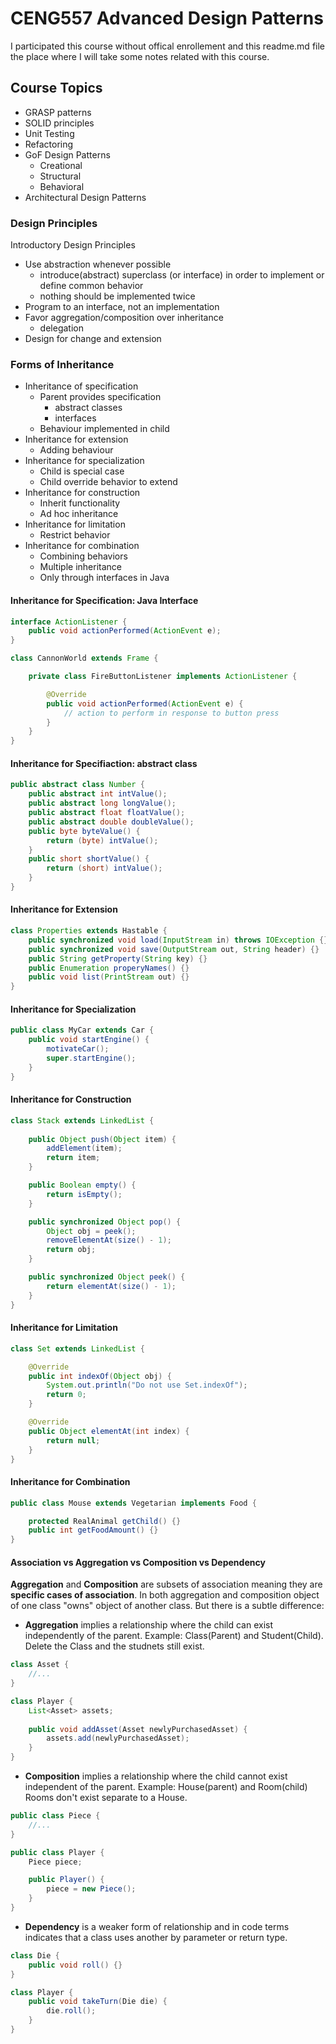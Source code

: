 # CENG557 Advanced Design Patterns

I participated this course without offical enrollement and this readme.md file the place where I will take some notes related with this course.

## Course Topics
* GRASP patterns
* SOLID principles
* Unit Testing
* Refactoring
* GoF Design Patterns
    * Creational
    * Structural
    * Behavioral
* Architectural Design Patterns

### Design Principles

Introductory Design Principles

* Use abstraction whenever possible
    * introduce(abstract) superclass (or interface) in order to implement or define common behavior
    * nothing should be implemented twice
* Program to an interface, not an implementation
* Favor aggregation/composition over inheritance
    * delegation
* Design for change and extension

### Forms of Inheritance
* Inheritance of specification
    * Parent provides specification
        * abstract classes
        * interfaces
    * Behaviour implemented in child
* Inheritance for extension
    * Adding behaviour
* Inheritance for specialization
    * Child is special case
    * Child override behavior to extend
* Inheritance for construction
    * Inherit functionality
    * Ad hoc inheritance
* Inheritance for limitation
    * Restrict behavior
* Inheritance for combination
    * Combining behaviors
    * Multiple inheritance
    * Only through interfaces in Java

#### Inheritance for Specification: Java Interface

```java
interface ActionListener {
    public void actionPerformed(ActionEvent e);
}

class CannonWorld extends Frame {

    private class FireButtonListener implements ActionListener {

        @Override
        public void actionPerformed(ActionEvent e) {
            // action to perform in response to button press
        }
    }
}
```

#### Inheritance for Specifiaction: abstract class

```java
public abstract class Number {
    public abstract int intValue();
    public abstract long longValue();
    public abstract float floatValue();
    public abstract double doubleValue();
    public byte byteValue() {
        return (byte) intValue();
    }
    public short shortValue() {
        return (short) intValue();
    }
}
```

#### Inheritance for Extension

```java
class Properties extends Hastable {
    public synchronized void load(InputStream in) throws IOException {}
    public synchronized void save(OutputStream out, String header) {}
    public String getProperty(String key) {}
    public Enumeration properyNames() {}
    public void list(PrintStream out) {}
}
```

#### Inheritance for Specialization

```java
public class MyCar extends Car {
    public void startEngine() {
        motivateCar();
        super.startEngine();
    }
}
```

#### Inheritance for Construction

```java
class Stack extends LinkedList {
    
    public Object push(Object item) {
        addElement(item);
        return item;
    }

    public Boolean empty() {
        return isEmpty();
    }

    public synchronized Object pop() {
        Object obj = peek();
        removeElementAt(size() - 1);
        return obj;
    }

    public synchronized Object peek() {
        return elementAt(size() - 1);
    }
}
```

#### Inheritance for Limitation

```java
class Set extends LinkedList {

    @Override
    public int indexOf(Object obj) {
        System.out.println("Do not use Set.indexOf");
        return 0;
    }

    @Override
    public Object elementAt(int index) {
        return null;
    }
}

```

#### Inheritance for Combination

```java
public class Mouse extends Vegetarian implements Food {

    protected RealAnimal getChild() {}
    public int getFoodAmount() {}
}
```

#### Association vs Aggregation vs Composition vs Dependency

**Aggregation** and **Composition** are subsets of association meaning they are **specific cases of association**. In both aggregation and composition object of one class "owns" object of another class. But there is a subtle difference:
* **Aggregation** implies a relationship where the child can exist independently of the parent. Example: Class(Parent) and Student(Child). Delete the Class and the studnets still exist.

```java
class Asset { 
    //...
}

class Player {
    List<Asset> assets;
        
    public void addAsset(Asset newlyPurchasedAsset) {
        assets.add(newlyPurchasedAsset);
    }
}
```

* **Composition** implies a relationship where the child cannot exist independent of the parent. Example: House(parent) and Room(child) Rooms don't exist separate to a House.

```java
public class Piece {
    //...
}

public class Player {
    Piece piece;

    public Player() {
        piece = new Piece();
    }
}
```

* **Dependency** is a weaker form of relationship and in code terms indicates that a class uses another by parameter or return type.

```java
class Die {
    public void roll() {}
}

class Player {
    public void takeTurn(Die die) {
        die.roll();
    }
}
```